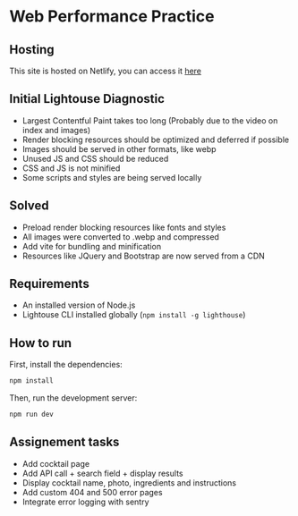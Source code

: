 # Web Performance Practice

## Hosting

This site is hosted on Netlify, you can access it [here](https://main--leafy-zuccutto-d6c3de.netlify.app/)

## Initial Lightouse Diagnostic

- Largest Contentful Paint takes too long (Probably due to the video on index and images)
- Render blocking resources should be optimized and deferred if possible
- Images should be served in other formats, like webp
- Unused JS and CSS should be reduced
- CSS and JS is not minified
- Some scripts and styles are being served locally

## Solved

- Preload render blocking resources like fonts and styles
- All images were converted to .webp and compressed
- Add vite for bundling and minification
- Resources like JQuery and Bootstrap are now served from a CDN

## Requirements

- An installed version of Node.js
- Lightouse CLI installed globally (`npm install -g lighthouse`)

## How to run

First, install the dependencies:

```bash
npm install
```

Then, run the development server:

```bash
npm run dev
```

## Assignement tasks

- Add cocktail page
- Add API call + search field + display results
- Display cocktail name, photo, ingredients and instructions
- Add custom 404 and 500 error pages
- Integrate error logging with sentry
